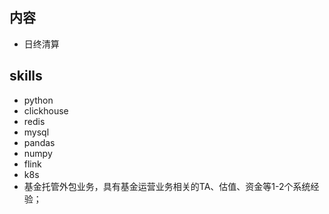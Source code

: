 
## 内容

- 日终清算


## skills

- python
- clickhouse
- redis
- mysql
- pandas
- numpy
- flink
- k8s
- 基金托管外包业务，具有基金运营业务相关的TA、估值、资金等1-2个系统经验；